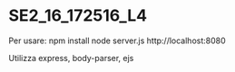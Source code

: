 # SE2_16_172516_L4
Per usare:
npm install
node server.js
http://localhost:8080

Utilizza express, body-parser, ejs 